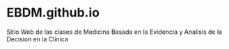 # EBDM.github.io
Sitio Web de las clases de Medicina Basada en la Evidencia y Analisis de la Decision en la Clinica
